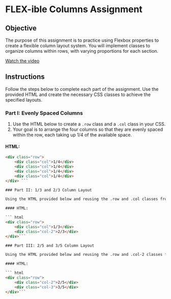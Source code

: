 # FLEX-ible Columns Assignment

## Objective
The purpose of this assignment is to practice using Flexbox properties to create a flexible column layout system. You will implement classes to organize columns within rows, with varying proportions for each section.

[Watch the video](columns.mp4)

## Instructions
Follow the steps below to complete each part of the assignment. Use the provided HTML and create the necessary CSS classes to achieve the specified layouts.

### Part I: Evenly Spaced Columns

1. Use the HTML below to create a `.row` class and a `.col` class in your CSS.
2. Your goal is to arrange the four columns so that they are evenly spaced within the row, each taking up 1/4 of the available space.

#### HTML: 

``` html
<div class="row">
    <div class="col">1/4</div>
    <div class="col">1/4</div>
    <div class="col">1/4</div>
    <div class="col">1/4</div>
</div> ``` 

### Part II: 1/3 and 2/3 Column Layout

Using the HTML provided below and reusing the .row and .col classes from before, create a .col-2 class in the CSS to achieve a layout with a 1/3 width column and a 2/3 width column.

#### HTML:

``` html
<div class="row">
    <div class="col">1/3</div> 
    <div class="col-2">2/3</div>
</div>``` 

### Part III: 2/5 and 3/5 Column Layout

Using the HTML provided below and reusing the .row and .col-2 classes from before, create a .col-3 class in the CSS to achieve a layout with a 2/5 width column and a 3/5 width column.

#### HTML:

``` html
<div class="row">
    <div class="col-2">2/5</div>
    <div class="col-3">3/5</div>
</div>``` 

